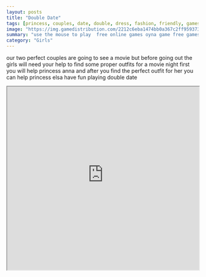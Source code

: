 ```yaml
---
layout: posts
title: "Double Date"
tags: [princess, couples, date, double, dress, fashion, friendly, games, html5, mobile, movie, night, outfit, princess, free, online, games, oyna, game, free, games, play, play, games]
image: "https://img.gamedistribution.com/2212c6eba1474bb0a367c2ff959373d4.jpg"
summary: "use the mouse to play  free online games oyna game free games play play games"
category: "Girls"
---
```


our two perfect couples are going to see a movie but before going out the girls will need your help to find some proper outfits for a movie night first you will help princess anna and after you find the perfect outfit for her you can help princess elsa have fun playing double date

<iframe width="100%" height="480px;" src="https://html5.gamedistribution.com/2212c6eba1474bb0a367c2ff959373d4/"></iframe>